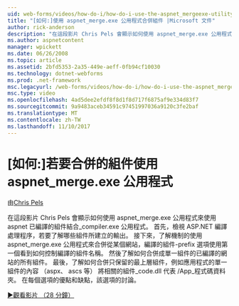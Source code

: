 ```yaml
---
uid: web-forms/videos/how-do-i/how-do-i-use-the-aspnet_mergeexe-utility-to-merge-assemblies
title: "[如何:]使用 aspnet_merge.exe 公用程式合併組件 |Microsoft 文件"
author: rick-anderson
description: "在這段影片 Chris Pels 會顯示如何使用 aspnet_merge.exe 公用程式來結合使用 aspnet_compiler.exe utilit 已編譯的組件..."
ms.author: aspnetcontent
manager: wpickett
ms.date: 06/26/2008
ms.topic: article
ms.assetid: 2bfd5353-2a35-449e-aeff-0fb94cf10030
ms.technology: dotnet-webforms
ms.prod: .net-framework
msc.legacyurl: /web-forms/videos/how-do-i/how-do-i-use-the-aspnet_mergeexe-utility-to-merge-assemblies
msc.type: video
ms.openlocfilehash: 4ad5dee2efdf8f8d1f8d717f6875af9e334d83f7
ms.sourcegitcommit: 9a9483aceb34591c97451997036a9120c3fe2baf
ms.translationtype: MT
ms.contentlocale: zh-TW
ms.lasthandoff: 11/10/2017
---
```

<a name="how-do-i-use-the-aspnetmergeexe-utility-to-merge-assemblies"></a>[如何:]若要合併的組件使用 aspnet_merge.exe 公用程式
====================
由[Chris Pels](https://twitter.com/chrispels)

在這段影片 Chris Pels 會顯示如何使用 aspnet\_merge.exe 公用程式來使用 aspnet 已編譯的組件結合\_compiler.exe 公用程式。 首先，檢視 ASP.NET 編譯處理程序，若要了解哪些組件所建立的輸出。 接下來，了解機制的使用 aspnet\_merge.exe 公用程式來合併從某個網站，編譯的組件-prefix 選項使用第一個看到如何控制編譯的組件名稱。 然後了解如何合併成單一組件的已編譯的網站的所有組件。 最後，了解如何合併只保留的最上層組件，例如應用程式的單一組件的內容 （aspx、 ascs 等） 將相關的組件\_code.dll 代表 /App\_程式碼資料夾。 在每個選項的優點和缺點，該選項的討論。

[&#9654;觀看影片 （28 分鐘）](https://channel9.msdn.com/Blogs/ASP-NET-Site-Videos/how-do-i-use-the-aspnet_mergeexe-utility-to-merge-assemblies)
